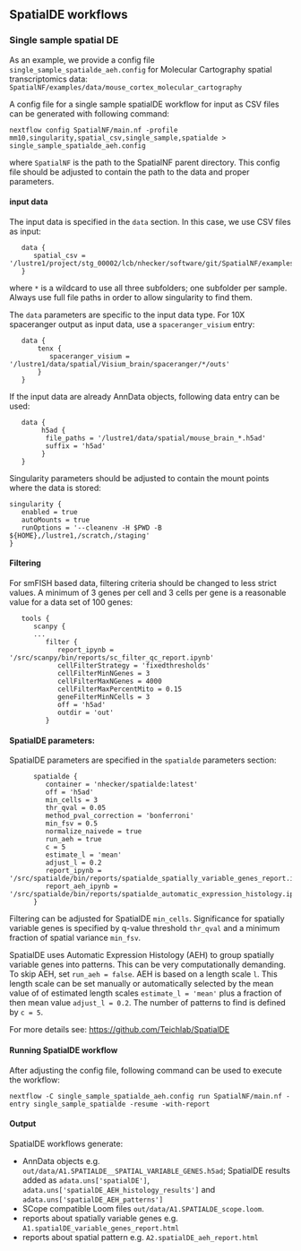 ## SpatialDE workflows

### Single sample spatial DE

As an example, we provide a config file `single_sample_spatialde_aeh.config` for Molecular Cartography spatial transcriptomics data: `SpatialNF/examples/data/mouse_cortex_molecular_cartography`

A config file for a  single sample spatialDE workflow for input as CSV files can be generated with following command:

```
nextflow config SpatialNF/main.nf -profile mm10,singularity,spatial_csv,single_sample,spatialde > single_sample_spatialde_aeh.config
```
where `SpatialNF` is the path to the SpatialNF parent directory. This config file should be adjusted to contain the path to the data and proper parameters.


#### input data

The input data is specified in the `data` section. In this case, we use CSV files as input:

```
   data {
      spatial_csv = '/lustre1/project/stg_00002/lcb/nhecker/software/git/SpatialNF/examples/data/mouse_cortex_molecular_cartography/*/outs'
   }
```
where `*` is a wildcard to use all three subfolders; one subfolder per sample. Always use full file paths in order to allow singularity to find them.

The `data` parameters are specific to the input data type. For 10X spaceranger output as input data, use a `spaceranger_visium` entry:

```
   data {
       tenx {
          spaceranger_visium = '/lustre1/data/spatial/Visium_brain/spaceranger/*/outs'
       }
   }
```

If the input data are already AnnData objects, following data entry can be used:

```
   data {
        h5ad {
         file_paths = '/lustre1/data/spatial/mouse_brain_*.h5ad'
         suffix = 'h5ad' 
        }
   }
```

Singularity parameters should be adjusted to contain the mount points where the data is stored:

```
singularity {
   enabled = true
   autoMounts = true
   runOptions = '--cleanenv -H $PWD -B ${HOME},/lustre1,/scratch,/staging'
}
```

#### Filtering

For smFISH based data, filtering criteria should be changed to less strict values. A minimum of 3 genes per cell and 3 cells per gene is a reasonable value for a data set of 100 genes:

```
   tools {
      scanpy {
      ...
         filter {
            report_ipynb = '/src/scanpy/bin/reports/sc_filter_qc_report.ipynb'
            cellFilterStrategy = 'fixedthresholds'
            cellFilterMinNGenes = 3
            cellFilterMaxNGenes = 4000
            cellFilterMaxPercentMito = 0.15
            geneFilterMinNCells = 3
            off = 'h5ad'
            outdir = 'out'
         }
```

#### SpatialDE parameters:

SpatialDE parameters are specified in the `spatialde` parameters section:

```
      spatialde {
         container = 'nhecker/spatialde:latest'
         off = 'h5ad'
         min_cells = 3
         thr_qval = 0.05
         method_pval_correction = 'bonferroni'
         min_fsv = 0.5
         normalize_naivede = true
         run_aeh = true
         c = 5
         estimate_l = 'mean'
         adjust_l = 0.2
         report_ipynb = '/src/spatialde/bin/reports/spatialde_spatially_variable_genes_report.ipynb'
         report_aeh_ipynb = '/src/spatialde/bin/reports/spatialde_automatic_expression_histology.ipynb'
      }
```
Filtering can be adjusted for SpatialDE `min_cells`. Significance for spatially variable genes is specified by q-value threshold `thr_qval` and a minimum fraction of spatial variance `min_fsv`.

SpatialDE uses Automatic Expression Histology (AEH) to group spatially variable genes into patterns. This can be very computationally demanding. To skip AEH, set `run_aeh = false`.
AEH is based on a length scale `l`. This length scale can be set manually or automatically selected by the mean value of of estimated length scales `estimate_l = 'mean'` plus a fraction of then mean value `adjust_l = 0.2`.
The number of patterns to find is defined by `c = 5`. 

For more details see: https://github.com/Teichlab/SpatialDE

#### Running SpatialDE workflow

After adjusting the config file, following command can be used to execute the workflow:

```
nextflow -C single_sample_spatialde_aeh.config run SpatialNF/main.nf -entry single_sample_spatialde -resume -with-report
```


#### Output

SpatialDE workflows generate:
- AnnData objects e.g. `out/data/A1.SPATIALDE__SPATIAL_VARIABLE_GENES.h5ad`; SpatialDE results added as `adata.uns['spatialDE']`, `adata.uns['spatialDE_AEH_histology_results']` and `adata.uns['spatialDE_AEH_patterns']`
- SCope compatible Loom files `out/data/A1.SPATIALDE_scope.loom`.
- reports about spatially variable genes e.g. `A1.spatialDE_variable_genes_report.html`
- reports about spatial pattern e.g. `A2.spatialDE_aeh_report.html `
